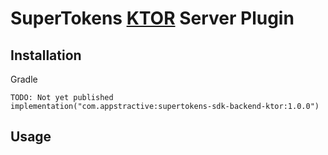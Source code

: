 # SuperTokens [KTOR](https://github.com/ktorio/ktor) Server Plugin

## Installation

Gradle
```
TODO: Not yet published
implementation("com.appstractive:supertokens-sdk-backend-ktor:1.0.0")
```

## Usage

